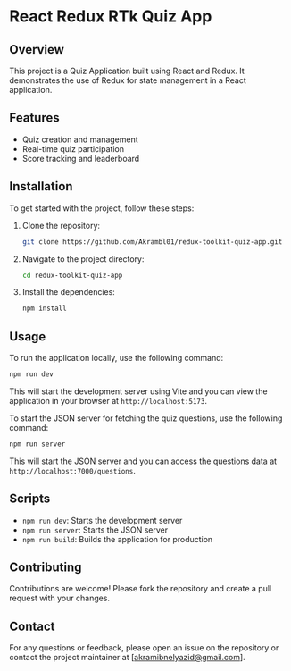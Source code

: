 # React Redux RTk Quiz App

## Overview
This project is a Quiz Application built using React and Redux. It demonstrates the use of Redux for state management in a React application.

## Features
- Quiz creation and management
- Real-time quiz participation
- Score tracking and leaderboard

## Installation
To get started with the project, follow these steps:

1. Clone the repository:
    ```sh
    git clone https://github.com/Akrambl01/redux-toolkit-quiz-app.git
    ```
2. Navigate to the project directory:
    ```sh
    cd redux-toolkit-quiz-app
    ```
3. Install the dependencies:
    ```sh
    npm install
    ```

## Usage
To run the application locally, use the following command:
```sh
npm run dev
```
This will start the development server using Vite and you can view the application in your browser at `http://localhost:5173`.

To start the JSON server for fetching the quiz questions, use the following command:
```sh
npm run server
```
This will start the JSON server and you can access the questions data at `http://localhost:7000/questions`.

## Scripts
- `npm run dev`: Starts the development server
- `npm run server`: Starts the JSON server
- `npm run build`: Builds the application for production

## Contributing
Contributions are welcome! Please fork the repository and create a pull request with your changes.

## Contact
For any questions or feedback, please open an issue on the repository or contact the project maintainer at [akramibnelyazid@gmail.com].
